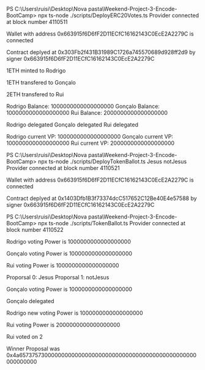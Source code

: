 PS C:\Users\ruisi\Desktop\Nova pasta\Weekend-Project-3-Encode-BootCamp> npx ts-node ./scripts/DeployERC20Votes.ts
Provider connected at block number 4110511

Wallet with address 0x663915f6D6fF2D11ECfC16162143C0EcE2A2279C is connected

Contract deplyed at 0x303Fb2f431B31989C1726a745570689d928ff2d9 by signer 0x663915f6D6fF2D11ECfC16162143C0EcE2A2279C

1ETH minted to Rodrigo

1ETH transfered to Gonçalo

2ETH transfered to Rui

Rodrigo Balance: 1000000000000000000
Gonçalo Balance: 1000000000000000000
Rui Balance: 2000000000000000000

Rodrigo delegated
Gonçalo delegated
Rui delegated

Rodrigo current VP: 1000000000000000000
Gonçalo current VP: 1000000000000000000
Rui current VP: 2000000000000000000

PS C:\Users\ruisi\Desktop\Nova pasta\Weekend-Project-3-Encode-BootCamp> npx ts-node ./scripts/DeployTokenBallot.ts Jesus notJesus
Provider connected at block number 4110521

Wallet with address 0x663915f6D6fF2D11ECfC16162143C0EcE2A2279C is connected

Contract deplyed at 0x1403Dfb1B3f73374dcC517652C12Be40E4e57588 by signer 0x663915f6D6fF2D11ECfC16162143C0EcE2A2279C

PS C:\Users\ruisi\Desktop\Nova pasta\Weekend-Project-3-Encode-BootCamp> npx ts-node ./scripts/TokenBallot.ts
Provider connected at block number 4110522

Rodrigo voting Power is 1000000000000000000

Gonçalo voting Power is 1000000000000000000

Rui voting Power is 1000000000000000000

Proporsal 0: Jesus
Proporsal 1: notJesus

Gonçalo voting Power is 1000000000000000000

Gonçalo delegated

Rodrigo new voting Power is 1000000000000000000

Rui voting Power is 2000000000000000000

Rui voted on 2

Winner Proposal was 0x4a65737573000000000000000000000000000000000000000000000000000000
